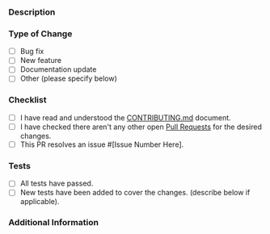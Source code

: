 ### Description
<!--Please describe your pull request as detailed as possible. Include information on what problem it solves, what features it adds, etc.-->

### Type of Change
- [ ] Bug fix
- [ ] New feature
- [ ] Documentation update
- [ ] Other (please specify below)

### Checklist
- [ ] I have read and understood the [CONTRIBUTING.md](https://github.com/julien-duponchelle/python-mysql-replication/blob/main/CONTRIBUTING.md) document.
- [ ] I have checked there aren't any other open [Pull Requests](https://github.com/julien-duponchelle/python-mysql-replication/pulls) for the desired changes.
- [ ] This PR resolves an issue #[Issue Number Here].

### Tests
- [ ] All tests have passed.
- [ ] New tests have been added to cover the changes. (describe below if applicable).

### Additional Information
<!--If there's any additional information or context you'd like to provide for this PR, such as screenshots, reference documents, or release notes, please include them here.-->

